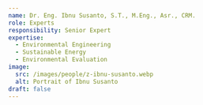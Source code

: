 ```yaml
---
name: Dr. Eng. Ibnu Susanto, S.T., M.Eng., Asr., CRM.
role: Experts
responsibility: Senior Expert
expertise:
  - Environmental Engineering
  - Sustainable Energy
  - Environmental Evaluation
image:
  src: /images/people/z-ibnu-susanto.webp
  alt: Portrait of Ibnu Susanto
draft: false
---
```

